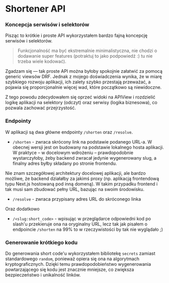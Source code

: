 # Shortener API

### Koncepcja serwisów i selektorów 
Pisząc to krótkie i proste API wykorzystałem bardzo fajną koncepcję serwisów i selektorów. 
> Funkcjonalność ma być ekstremalnie minimalistyczna, nie chodzi o dodawanie super features 
> (potraktuj to jako podpowiedź :) tu nie trzeba wiele kodować).

Zgadzam się — tak proste API można byłoby spokojnie załatwić za pomocą generic viewsów DRF. Jednak z mojego 
doświadczenia wynika, że w miarę szybkiego rozwoju aplikacji, ich zalety szybko przestają przeważać, a pojawia 
się proporcjonalnie więcej wad, które początkowo są niewidoczne.

Z tego powodu zdecydowałem się oprzeć widoki na APIView i rozdzielić logikę aplikacji na selektory (odczyt) 
oraz serwisy (logika biznesowa), co pozwala zachować przejrzystość.

### Endpointy
W aplikacji są dwa główne endpointy `/shorten` oraz `/resolve`.
* `/shorten` - zwraca skrócony link na podstawie podanego URL-a. W obecnej wersji jest on budowany na podstawie lokalnego hosta aplikacji. W praktyce – w docelowym wdrożeniu – prawdopodobnie wystarczyłoby, żeby backend zwracał jedynie wygenerowany slug, a finalny adres byłby składany po stronie frontendu.

Nie znam szczegółowej architektury docelowej aplikacji, ale bardzo możliwe, że backend działałby za jakimś proxy 
(np. aplikacją frontendową typu Next.js hostowaną pod inną domeną). W takim przypadku frontend i tak musi sam zbudować 
pełny URL, bazując na swoim środowisku.

* `/resolve` - zwraca przypisany adres URL do skróconego linka

Oraz dodatkowo 
* `/<slug:short_code>` - wpisując w przeglądarce odpowiedni kod po slash'u przekieruje ona na oryginalny URL, lecz tak jak pisałem o endpoincie `/shorten` na 99% to w rzeczywistości by tak nie wyglądało ;) 

### Generowanie krótkiego kodu
Do generowania short code'u wykorzystałem bibliotekę `secrets` zamiast standardowego `random`, ponieważ opiera się ona na algorytmach kryptograficznych. Dzięki temu prawdopodobieństwo wygenerowania powtarzającego się kodu jest znacznie mniejsze, co zwiększa bezpieczeństwo i unikalność linków.